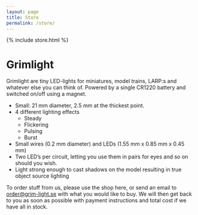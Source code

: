 ```yaml
---
layout: page
title: Store
permalink: /store/
---
```


{% include store.html %}

# Grimlight

Grimlight are tiny LED-lights for miniatures, model trains, LARP:s and whatever else you can think of. Powered by a single CR1220 battery and switched on/off using a magnet.

* Small: 21 mm diameter, 2.5 mm at the thickest point.
* 4 different lighting effects
    * Steady
    * Flickering
    * Pulsing
    * Burst
* Small wires (0.2 mm diameter) and LEDs (1.55 mm x 0.85 mm x 0.45 mm)
* Two LED’s per circuit, letting you use them in pairs for eyes and so on should you wish.
* Light strong enough to cast shadows on the model resulting in true object source lighting

To order stuff from us, please use the shop here, or send an email to order@grim-light.se with what you would like to buy. We will then get back to you as soon as possible with payment instructions and total cost if we have all in stock.

